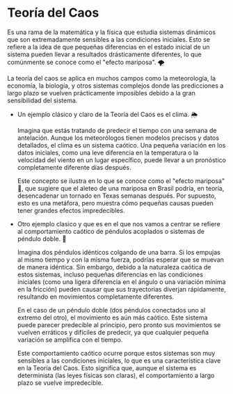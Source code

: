 # Teoría del Caos

Es una rama de la matemática y la física que estudia sistemas dinámicos que son extremadamente sensibles a las condiciones iniciales. Esto se refiere a la idea de que pequeñas diferencias en el estado inicial de un sistema pueden llevar a resultados drásticamente diferentes, lo que comúnmente se conoce como el "efecto mariposa". 🌪️

La teoría del caos se aplica en muchos campos como la meteorología, la economía, la biología, y otros sistemas complejos donde las predicciones a largo plazo se vuelven prácticamente imposibles debido a la gran sensibilidad del sistema.

- Un ejemplo clásico y claro de la Teoría del Caos es el clima. 🌦️

  Imagina que estás tratando de predecir el tiempo con una semana de antelación. Aunque los meteorólogos tienen modelos precisos y datos detallados, el clima es un sistema caótico. Una pequeña variación en los datos iniciales, como una leve diferencia en la temperatura o la velocidad del viento en un lugar específico, puede llevar a un pronóstico completamente diferente días después.
  
  Este concepto se ilustra en lo que se conoce como el "efecto mariposa" 🦋, que sugiere que el aleteo de una mariposa en Brasil podría, en teoría, desencadenar un tornado en Texas semanas después. Por supuesto, esto es una metáfora, pero muestra cómo pequeñas causas pueden tener grandes efectos impredecibles.


- Otro ejemplo clasico y que es en el que nos vamos a centrar se refiere al comportamiento caótico de péndulos acoplados o sistemas de péndulo doble. 🎢

  Imagina dos péndulos idénticos colgando de una barra. Si los empujas al mismo tiempo y con la misma fuerza, podrías esperar que se muevan de manera idéntica. Sin embargo, debido a la naturaleza caótica de estos sistemas, incluso pequeñas diferencias en las condiciones iniciales (como una ligera diferencia en el ángulo o una variación mínima en la fricción) pueden causar que sus trayectorias diverjan rápidamente, resultando en movimientos completamente diferentes.
  
  En el caso de un péndulo doble (dos péndulos conectados uno al extremo del otro), el movimiento es aún más caótico. Este sistema puede parecer predecible al principio, pero pronto sus movimientos se vuelven erráticos y difíciles de predecir, ya que cualquier pequeña variación se amplifica con el tiempo.
  
  Este comportamiento caótico ocurre porque estos sistemas son muy sensibles a las condiciones iniciales, lo que es una característica clave en la Teoría del Caos. Esto significa que, aunque el sistema es determinista (las leyes físicas son claras), el comportamiento a largo plazo se vuelve impredecible.
